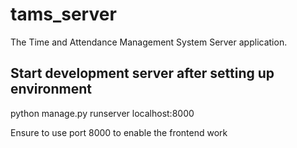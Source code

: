 # tams_server
The Time and Attendance Management System Server application.

## Start development server after setting up environment
python manage.py runserver localhost:8000

Ensure to use port 8000 to enable the frontend work